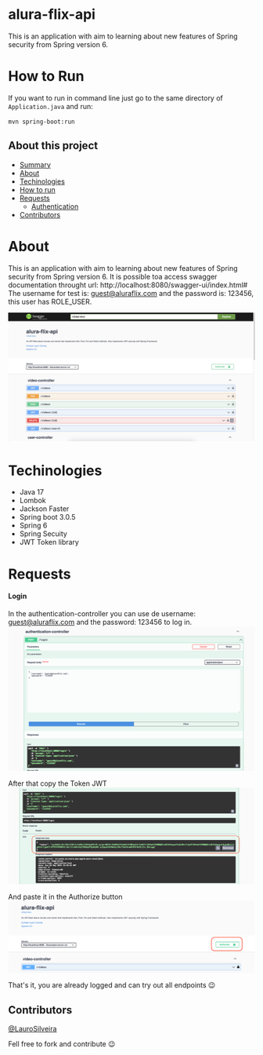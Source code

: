 # alura-flix-api

This is an application with aim to learning about new features of Spring security from Spring version 6.

# How to Run
If you want to run in command line just go to the same directory of `Application.java` and run:

```shell
mvn spring-boot:run
```

## About this project
* [Summary](#summary)
* [About](#about)
* [Techinologies](#techinologies)
* [How to run](#how-to-run)
* [Requests](#requests)
    * [Authentication](#login)
* [Contributors](#contributors)

# About 
This is an application with aim to learning about new features of Spring security from Spring version 6.
It is possible toa access swagger documentation throught url: http://localhost:8080/swagger-ui/index.html#
The username for test is: guest@aluraflix.com and the password is: 123456, this user has ROLE_USER.

![alura-flix-api-swagger.png](data%2Falura-flix-api-swagger.png)

# Techinologies
- Java 17
- Lombok
- Jackson Faster
- Spring boot 3.0.5
- Spring 6
- Spring Secuity
- JWT Token library

# Requests

#### Login
In the authentication-controller you can use de username: guest@aluraflix.com and the password: 123456 to log in.
![login.png](data%2Flogin.png)

After that copy the Token JWT 
![token-jwt.png](data%2Ftoken-jwt.png)

And paste it in the Authorize button
![authorize-token.png](data%2Fauthorize-token.png)

That's it, you are already logged and can try out all endpoints :wink:

## Contributors
[@LauroSilveira](https://github.com/LauroSilveira)

Fell free to fork and contribute :wink:
